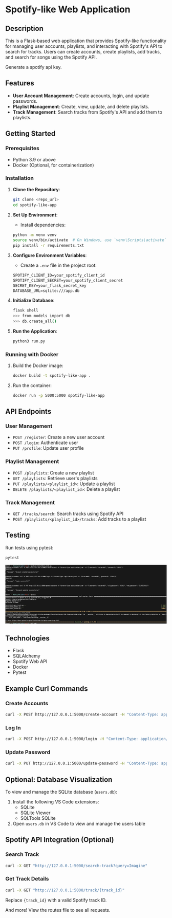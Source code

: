 # Spotify-like Web Application

## Description
This is a Flask-based web application that provides Spotify-like functionality for managing user accounts, playlists, and interacting with Spotify's API to search for tracks. Users can create accounts, create playlists, add tracks, and search for songs using the Spotify API.

Generate a spotify api key.

## Features
- **User Account Management**: Create accounts, login, and update passwords.
- **Playlist Management**: Create, view, update, and delete playlists.
- **Track Management**: Search tracks from Spotify's API and add them to playlists.

## Getting Started

### Prerequisites
- Python 3.9 or above
- Docker (Optional, for containerization)

### Installation

1. **Clone the Repository**:
   ```sh
   git clone <repo_url>
   cd spotify-like-app
   ```

2. **Set Up Environment**:
   * Install dependencies:
   ```sh
   python -m venv venv
   source venv/bin/activate  # On Windows, use `venv\Scripts\activate`
   pip install -r requirements.txt
   ```

3. **Configure Environment Variables**:
   * Create a `.env` file in the project root:
   ```
   SPOTIFY_CLIENT_ID=your_spotify_client_id
   SPOTIFY_CLIENT_SECRET=your_spotify_client_secret
   SECRET_KEY=your_flask_secret_key
   DATABASE_URL=sqlite:///app.db
   ```

4. **Initialize Database**:
   ```sh
   flask shell
   >>> from models import db
   >>> db.create_all()
   ```

5. **Run the Application**:
   ```sh
   python3 run.py
   ```

### Running with Docker
1. Build the Docker image:
   ```sh
   docker build -t spotify-like-app .
   ```

2. Run the container:
   ```sh
   docker run -p 5000:5000 spotify-like-app
   ```

## API Endpoints

### User Management
- `POST /register`: Create a new user account
- `POST /login`: Authenticate user
- `PUT /profile`: Update user profile

### Playlist Management
- `POST /playlists`: Create a new playlist
- `GET /playlists`: Retrieve user's playlists
- `PUT /playlists/<playlist_id>`: Update a playlist
- `DELETE /playlists/<playlist_id>`: Delete a playlist

### Track Management
- `GET /tracks/search`: Search tracks using Spotify API
- `POST /playlists/<playlist_id>/tracks`: Add tracks to a playlist

## Testing
Run tests using pytest:
```sh
pytest
```

![tests passing](./test.png)

## Technologies
- Flask
- SQLAlchemy
- Spotify Web API
- Docker
- Pytest

## Example Curl Commands

### Create Accounts
```bash
curl -X POST http://127.0.0.1:5000/create-account -H "Content-Type: application/json" -d '{"username": "accountN1", "password": "CS411"}'
```

### Log In
```bash
curl -X POST http://127.0.0.1:5000/login -H "Content-Type: application/json" -d '{"username": "accountN1", "password": "CS411"}'
```

### Update Password
```bash
curl -X PUT http://127.0.0.1:5000/update-password -H "Content-Type: application/json" -d '{"username": "accountN1", "old_password": "CS411", "new_password": "ILOVECS411"}'
```

## Optional: Database Visualization

To view and manage the SQLite database (`users.db`):
1. Install the following VS Code extensions:
   - SQLite
   - SQLite Viewer
   - SQLTools SQLite
2. Open `users.db` in VS Code to view and manage the users table

## Spotify API Integration (Optional)

### Search Track
```bash
curl -X GET "http://127.0.0.1:5000/search-track?query=Imagine"
```

### Get Track Details
```bash
curl -X GET "http://127.0.0.1:5000/track/{track_id}"
```
Replace `{track_id}` with a valid Spotify track ID.

And more! View the routes file to see all requests.



